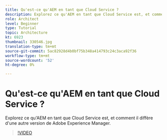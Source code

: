 ```yaml
---
title: Qu'est-ce qu'AEM en tant que Cloud Service ?
description: Explorez ce qu'AEM en tant que Cloud Service est, et comment il diffère d'une autre version de Adobe Experience Manager.
role: Architect
level: Beginner
type: Tutorial
topic: Architecture
kt: 6923
thumbnail: 330546.jpg
translation-type: tm+mt
source-git-commit: 5ac82928d4b0bf75b348a414793c24c3aca92f36
workflow-type: tm+mt
source-wordcount: '52'
ht-degree: 0%

---
```



# Qu&#39;est-ce qu&#39;AEM en tant que Cloud Service ?

Explorez ce qu&#39;AEM en tant que Cloud Service est, et comment il diffère d&#39;une autre version de Adobe Experience Manager.

>[!VIDEO](https://video.tv.adobe.com/v/330546/?quality=12&learn=on)